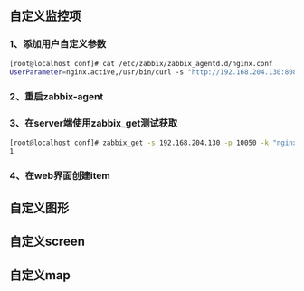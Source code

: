 ## 自定义监控项

### 1、添加用户自定义参数

```sh
[root@localhost conf]# cat /etc/zabbix/zabbix_agentd.d/nginx.conf 
UserParameter=nginx.active,/usr/bin/curl -s "http://192.168.204.130:8080/nginx-status" | grep 'Active' |awk '{print $NF}'
```

### 2、重启zabbix-agent

### 3、在server端使用zabbix_get测试获取

```sh
[root@localhost conf]# zabbix_get -s 192.168.204.130 -p 10050 -k "nginx.active"
1
```

### 4、在web界面创建item

## 自定义图形

## 自定义screen

## 自定义map